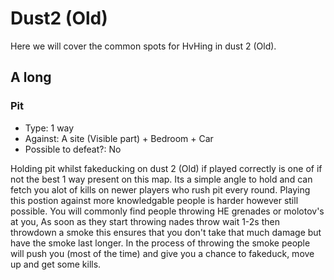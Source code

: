 # Dust2 \(Old\)

Here we will cover the common spots for HvHing in dust 2 (Old).

## A long

### Pit

* Type: 1 way
* Against: A site (Visible part) + Bedroom + Car
* Possible to defeat?: No

Holding pit whilst fakeducking on dust 2 (Old) if played correctly is one of if not the best 1 way present on this map. Its a simple angle to hold and can fetch you alot of kills on newer players who rush pit every round. Playing this postion against more knowledgable people is harder however still possible. You will commonly find people throwing HE grenades or molotov's at you, As soon as they start throwing nades throw wait 1-2s then throwdown a smoke this ensures that you don't take that much damage but have the smoke last longer. In the process of throwing the smoke people will push you (most of the time) and give you a chance to fakeduck, move up and get some kills.
